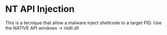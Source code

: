 # NT API Injection
This is a tecnique that allow a malware inject shellcode to a target PID. 
Use the NATIVE API windows -> ntdll.dll


